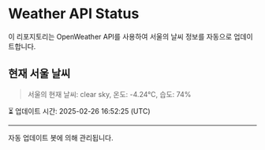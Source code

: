 
# Weather API Status

이 리포지토리는 OpenWeather API를 사용하여 서울의 날씨 정보를 자동으로 업데이트합니다.

## 현재 서울 날씨
> 서울의 현재 날씨: clear sky, 온도: -4.24°C, 습도: 74%

⏳ 업데이트 시간: 2025-02-26 16:52:25 (UTC)

---
자동 업데이트 봇에 의해 관리됩니다.
